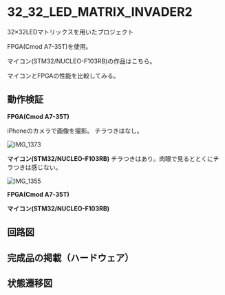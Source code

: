 # 32_32_LED_MATRIX_INVADER2
32×32LEDマトリックスを用いたプロジェクト

FPGA(Cmod A7-35T)を使用。

マイコン(STM32/NUCLEO-F103RB)の作品はこちら。

マイコンとFPGAの性能を比較してみる。

## 動作検証



**FPGA(Cmod A7-35T)**


iPhoneのカメラで画像を撮影。
チラつきはなし。

![IMG_1373](https://github.com/itakatoshi/32_32_LED_MATRIX_INVADER2/assets/141484485/c96b5ac6-0b1a-413d-8d82-dbfa30258e0f)


**マイコン(STM32/NUCLEO-F103RB)**
チラつきはあり。肉眼で見るととくにチラつきは感じない。

![IMG_1355](https://github.com/itakatoshi/32_32_LED_MATRIX_INVADER2/assets/141484485/528c8824-c75e-4b3f-a42b-45ac56bce994)




**FPGA(Cmod A7-35T)**


**マイコン(STM32/NUCLEO-F103RB)**


## 回路図

## 完成品の掲載（ハードウェア）

## 状態遷移図

